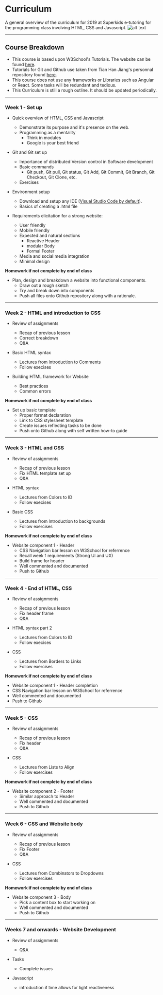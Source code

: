 # Curriculum

A general overview of the curriculum for 2019 at Superkids e-tutoring for the programming class involving HTML, CSS and Javascript.
![alt text](https://www.audero.it/blog/wp-content/uploads/2014/09/front-end-stack.png "Symbols")

---

## Course Breakdown

* This course is based upon W3School's Tutorials. The website can be found [here](https://www.w3schools.com/html/default.asp).
* Tutorials for Git and Github use taken from Tian Han Jiang's personnal repository found [here](https://github.com/mcgill-ecse211-w19/Team19/wiki/How-to-guides).
* This course does not use any frameworks or Libraries such as Angular or React. Some tasks will be redundant and tedious.
* This Curriculum is still a rough outline. It should be updated periodically.

---

### Week 1 - Set up

* Quick overview of HTML, CSS and Javascript
  * Demonstrate its purpose and it's presence on the web.
  * Programming as a mentality
    * Think in modules
    * Google is your best friend
  
* Git and Git set up
  *  Importance of distributed Version control in Software development
  * Basic commands
    * Git push, Git pull, Git status, Git Add, Git Commit, Git Branch, Git Checkout, Git Clone, etc.
  * Exercises
  
* Environment setup
  * Download and setup any IDE ([Visual Studio Code by default](https://code.visualstudio.com/Download)).
  * Basics of creating a .html file

* Requirements elicitation for a strong website:
  * User friendly
  * Mobile friendly
  * Expected and natural sections
    * Reactive Header
    * modular Body 
    * Formal Footer
  * Media and social media integration
  * Minimal design
  
**Homework if not complete by end of class**
* Plan, design and breakdown a website into functional components.
  * Draw out a rough sketch
  * Try and break down into components
  * Push all files onto Github repository along with a rationale.

---

### Week 2 - HTML and introduction to CSS

* Review of assignments
  * Recap of previous lesson
  * Correct breakdown
  * Q&A
  
* Basic HTML syntax
  * Lectures from Introduction to Comments
  * Follow execises
  
* Building HTML framework for Website
  * Best practices
  * Common errors

**Homework if not complete by end of class**
* Set up basic template
  * Proper format declaration
  * Link to CSS stylesheet template
  * Create issues reflecting tasks to be done
  * Push onto Github along with self written how-to guide

---

### Week 3 - HTML and CSS

* Review of assignments
  * Recap of previous lesson
  * Fix HTML template set up
  * Q&A

* HTML syntax
  * Lectures from Colors to ID
  * Follow execises
  
* Basic CSS
  * Lectures from Introduction to backgrounds
  * Follow exercises
  
**Homework if not complete by end of class**
* Website component 1 - Header
  * CSS Navigation bar lesson on W3School for referrence
  * Recall week 1 requirements (Strong UI and UX)
  * Build frame for header
  * Well commented and documented
  * Push to Github

---

### Week 4 - End of HTML, CSS

* Review of assignments
  * Recap of previous lesson
  * Fix header frame
  * Q&A
    
* HTML syntax part 2
  * Lectures from Colors to ID
  * Follow execises
  
* CSS
  * Lectures from Borders to Links
  * Follow exercises

**Homework if not complete by end of class**
* Website component 1 - Header completion
* CSS Navigation bar lesson on W3School for referrence
* Well commented and documented
* Push to Github

---

### Week 5 - CSS

* Review of assignments
  * Recap of previous lesson
  * Fix header
  * Q&A
  
* CSS
  * Lectures from Lists to Align
  * Follow exercises
  
**Homework if not complete by end of class**
* Website component 2 - Footer
  * Similar approach to Header
  * Well commented and documented
  * Push to Github
  
---

### Week 6 - CSS and Website body

* Review of assignments
  * Recap of previous lesson
  * Fix Footer
  * Q&A
  
* CSS
  * Lectures from Combinators to Dropdowns
  * Follow exercises
  
**Homework if not complete by end of class**
* Website component 3 - Body
  * Pick a content box to start working on
  * Well commented and documented
  * Push to Github

---

### Weeks 7 and onwards - Website Development

* Review of assignments
  * Q&A
  
* Tasks
  * Complete issues

* Javascript
  * introduction if time allows for light reactiveness
